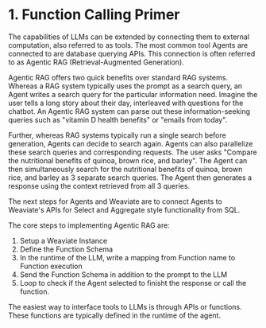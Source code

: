 # 1. Function Calling Primer

The capabilities of LLMs can be extended by connecting them to external computation, also referred to as tools. The most common tool Agents are connected to are database querying APIs. This connection is often referred to as Agentic RAG (Retrieval-Augmented Generation).

Agentic RAG offers two quick benefits over standard RAG systems. Whereas a RAG system typically uses the prompt as a search query, an Agent writes a search query for the particular information need. Imagine the user tells a long story about their day, interleaved with questions for the chatbot. An Agentic RAG system can parse out these information-seeking queries such as "vitamin D health benefits" or "emails from today".

Further, whereas RAG systems typically run a single search before generation, Agents can decide to search again. Agents can also parallelize these search queries and corresponding requests. The user asks "Compare the nutritional benefits of quinoa, brown rice, and barley". The Agent can then simultaneously search for the nutritional benefits of quinoa, brown rice, and barley as 3 separate search queries. The Agent then generates a response using the context retrieved from all 3 queries.

The next steps for Agents and Weaviate are to connect Agents to Weaviate's APIs for Select and Aggregate style functionality from SQL.

The core steps to implementing Agentic RAG are:
1. Setup a Weaviate Instance
2. Define the Function Schema
3. In the runtime of the LLM, write a mapping from Function name to Function execution
4. Send the Function Schema in addition to the prompt to the LLM
5. Loop to check if the Agent selected to finisht the response or call the function.

The easiest way to interface tools to LLMs is through APIs or functions. These functions are typically defined in the runtime of the agent.

